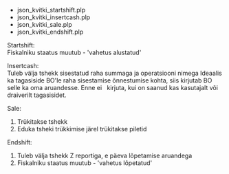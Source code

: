 - json_kvitki_startshift.plp
- json_kvitki_insertcash.plp
- json_kvitki_sale.plp
- json_kvitki_endshift.plp

Startshift:  
Fiskalniku staatus muutub - 'vahetus alustatud'

Insertcash:  
Tuleb välja tshekk sisestatud raha summaga ja operatsiooni nimega
    Ideaalis ka tagasiside BO'le raha sisestamise õnnestumise kohta, siis kirjutab BO selle ka oma aruandesse. Enne ei    kirjuta, kui on saanud kas kasutajalt või draiverilt tagasisidet.

Sale:  
1. Trükitakse tshekk
2. Eduka tsheki trükkimise järel trükitakse piletid

Endshift:  
1. Tuleb välja tshekk Z reportiga, e päeva lõpetamise aruandega
2. Fiskalniku staatus muutub - 'vahetus lõpetatud'

